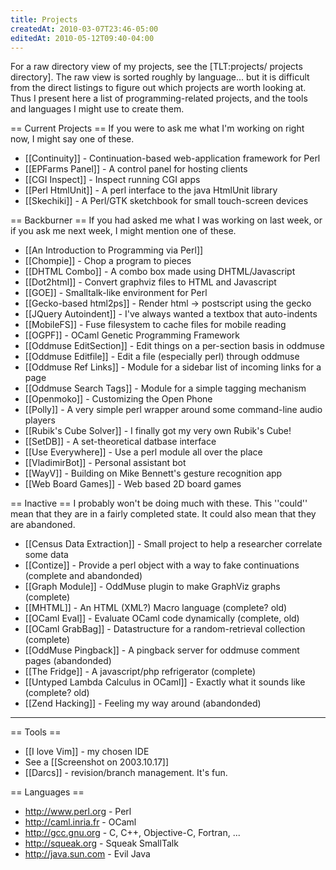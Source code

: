 ```yaml
---
title: Projects
createdAt: 2010-03-07T23:46-05:00
editedAt: 2010-05-12T09:40-04:00
---
```


For a raw directory view of my projects, see the [TLT:projects/ projects directory].  The raw view is sorted roughly by language... but it is difficult from the direct listings to figure out which projects are worth looking at. Thus I present here a list of programming-related projects, and the tools and languages I might use to create them.

== Current Projects ==
If you were to ask me what I'm working on right now, I might say one of these.
* [[Continuity]] - Continuation-based web-application framework for Perl
* [[EPFarms Panel]] - A control panel for hosting clients
* [[CGI Inspect]] - Inspect running CGI apps
* [[Perl HtmlUnit]] - A perl interface to the java HtmlUnit library
* [[Skechiki]] - A Perl/GTK sketchbook for small touch-screen devices

== Backburner ==
If you had asked me what I was working on last week, or if you ask me next week, I might mention one of these.
* [[An Introduction to Programming via Perl]]
* [[Chompie]] - Chop a program to pieces
* [[DHTML Combo]] - A combo box made using DHTML/Javascript
* [[Dot2html]] - Convert graphviz files to HTML and Javascript
* [[GOE]] - Smalltalk-like environment for Perl
* [[Gecko-based html2ps]] - Render html -> postscript using the gecko 
* [[JQuery Autoindent]] - I've always wanted a textbox that auto-indents
* [[MobileFS]] - Fuse filesystem to cache files for mobile reading
* [[OGPF]] - OCaml Genetic Programming Framework
* [[Oddmuse EditSection]] - Edit things on a per-section basis in oddmuse
* [[Oddmuse Editfile]] - Edit a file (especially perl) through oddmuse
* [[Oddmuse Ref Links]] - Module for a sidebar list of incoming links for a page
* [[Oddmuse Search Tags]] - Module for a simple tagging mechanism
* [[Openmoko]] - Customizing the Open Phone
* [[Polly]] - A very simple perl wrapper around some command-line audio players
* [[Rubik's Cube Solver]] - I finally got my very own Rubik's Cube!
* [[SetDB]] - A set-theoretical datbase interface
* [[Use Everywhere]] - Use a perl module all over the place
* [[VladimirBot]] - Personal assistant bot
* [[WayV]] - Building on Mike Bennett's gesture recognition app
* [[Web Board Games]] - Web based 2D board games

== Inactive ==
I probably won't be doing much with these. This ''could'' mean that they are in a fairly completed state. It could also mean that they are abandoned.
* [[Census Data Extraction]] - Small project to help a researcher correlate some data
* [[Contize]] - Provide a perl object with a way to fake continuations (complete and abandonded)
* [[Graph Module]] - OddMuse plugin to make GraphViz graphs (complete)
* [[MHTML]] - An HTML (XML?) Macro language (complete? old)
* [[OCaml Eval]] - Evaluate OCaml code dynamically (complete, old)
* [[OCaml GrabBag]] - Datastructure for a random-retrieval collection (complete)
* [[OddMuse Pingback]] - A pingback server for oddmuse comment pages (abandonded)
* [[The Fridge]] - A javascript/php refrigerator (complete)
* [[Untyped Lambda Calculus in OCaml]] - Exactly what it sounds like (complete? old)
* [[Zend Hacking]] - Feeling my way around (abandonded)


----

== Tools ==
* [[I love Vim]] - my chosen IDE
* See a [[Screenshot on 2003.10.17]]
* [[Darcs]] - revision/branch management. It's fun.

== Languages ==
* http://www.perl.org - Perl
* http://caml.inria.fr - OCaml
* http://gcc.gnu.org - C, C++, Objective-C, Fortran, ...
* http://squeak.org - Squeak SmallTalk
* http://java.sun.com - Evil Java

